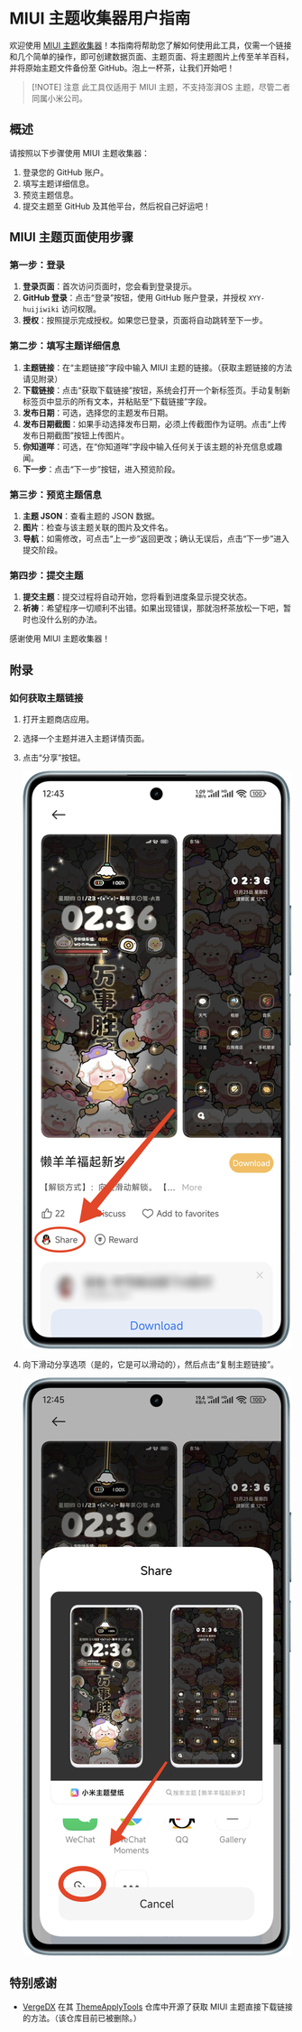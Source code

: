 # MIUI 主题收集器用户指南

欢迎使用 [MIUI 主题收集器](#miui-themes)！本指南将帮助您了解如何使用此工具，仅需一个链接和几个简单的操作，即可创建数据页面、主题页面、将主题图片上传至羊羊百科，并将原始主题文件备份至 GitHub。泡上一杯茶，让我们开始吧！

> [!NOTE] 注意
> 此工具仅适用于 MIUI 主题，不支持澎湃OS 主题，尽管二者同属小米公司。

## 概述

请按照以下步骤使用 MIUI 主题收集器：

1. 登录您的 GitHub 账户。
2. 填写主题详细信息。
3. 预览主题信息。
4. 提交主题至 GitHub 及其他平台，然后祝自己好运吧！

## MIUI 主题页面使用步骤

### 第一步：登录

1. **登录页面**：首次访问页面时，您会看到登录提示。
2. **GitHub 登录**：点击“登录”按钮，使用 GitHub 账户登录，并授权 `XYY-huijiwiki` 访问权限。
3. **授权**：按照提示完成授权。如果您已登录，页面将自动跳转至下一步。

### 第二步：填写主题详细信息

1. **主题链接**：在“主题链接”字段中输入 MIUI 主题的链接。（获取主题链接的方法请见附录）
2. **下载链接**：点击“获取下载链接”按钮，系统会打开一个新标签页。手动复制新标签页中显示的所有文本，并粘贴至“下载链接”字段。
3. **发布日期**：可选，选择您的主题发布日期。
4. **发布日期截图**：如果手动选择发布日期，必须上传截图作为证明。点击“上传发布日期截图”按钮上传图片。
5. **你知道咩**：可选，在“你知道咩”字段中输入任何关于该主题的补充信息或趣闻。
6. **下一步**：点击“下一步”按钮，进入预览阶段。

### 第三步：预览主题信息

1. **主题 JSON**：查看主题的 JSON 数据。
2. **图片**：检查与该主题关联的图片及文件名。
3. **导航**：如需修改，可点击“上一步”返回更改；确认无误后，点击“下一步”进入提交阶段。

### 第四步：提交主题

1. **提交主题**：提交过程将自动开始，您将看到进度条显示提交状态。
2. **祈祷**：希望程序一切顺利不出错。如果出现错误，那就泡杯茶放松一下吧，暂时也没什么别的办法。

感谢使用 MIUI 主题收集器！

## 附录

### 如何获取主题链接

1. 打开主题商店应用。
2. 选择一个主题并进入主题详情页面。
3. 点击“分享”按钮。

   ![alt text](../img/IMG_20250202_125125.png)

4. 向下滑动分享选项（是的，它是可以滑动的），然后点击“复制主题链接”。

   ![alt text](../img/IMG_20250202_125223.png)

## 特别感谢

- [VergeDX](https://github.com/VergeDX) 在其 [ThemeApplyTools](https://github.com/VergeDX/ThemeApplyTools) 仓库中开源了获取 MIUI 主题直接下载链接的方法。（该仓库目前已被删除。）
